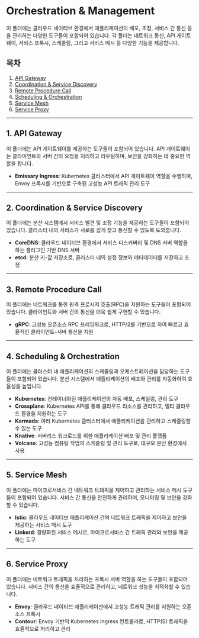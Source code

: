 # Orchestration & Management  

이 폴더에는 클라우드 네이티브 환경에서 애플리케이션의 배포, 조정, 서비스 간 통신 등을 관리하는 다양한 도구들이 포함되어 있습니다. 각 폴더는 네트워크 통신, API 게이트웨이, 서비스 프록시, 스케줄링, 그리고 서비스 메시 등 다양한 기능을 제공합니다.  

## 목차
1. [API Gateway](#1-api-gateway)  
2. [Coordination & Service Discovery](#2-coordination--service-discovery)  
3. [Remote Procedure Call](#3-remote-procedure-call)  
4. [Scheduling & Orchestration](#4-scheduling--orchestration)    
5. [Service Mesh](#5-service-mesh)    
6. [Service Proxy](#6-service-proxy)  

---

## 1. API Gateway  

이 폴더에는 API 게이트웨이를 제공하는 도구들이 포함되어 있습니다. API 게이트웨이는 클라이언트와 서버 간의 요청을 처리하고 라우팅하며, 보안을 강화하는 데 중요한 역할을 합니다.  

- **Emissary Ingress**: Kubernetes 클러스터에서 API 게이트웨이 역할을 수행하며, Envoy 프록시를 기반으로 구축된 고성능 API 트래픽 관리 도구  

---

## 2. Coordination & Service Discovery  

이 폴더에는 분산 시스템에서 서비스 발견 및 조정 기능을 제공하는 도구들이 포함되어 있습니다. 클러스터 내의 서비스가 서로를 쉽게 찾고 통신할 수 있도록 도와줍니다.  

- **CoreDNS**: 클라우드 네이티브 환경에서 서비스 디스커버리 및 DNS 서버 역할을 하는 플러그인 기반 DNS 서버  
- **etcd**: 분산 키-값 저장소로, 클러스터 내의 설정 정보와 메타데이터를 저장하고 조정  

---

## 3. Remote Procedure Call  

이 폴더에는 네트워크를 통한 원격 프로시저 호출(RPC)을 지원하는 도구들이 포함되어 있습니다. 클라이언트와 서버 간의 통신을 더욱 쉽게 구현할 수 있습니다.  

- **gRPC**: 고성능 오픈소스 RPC 프레임워크로, HTTP/2를 기반으로 하여 빠르고 효율적인 클라이언트-서버 통신을 지원  

---

## 4. Scheduling & Orchestration  

이 폴더에는 클러스터 내 애플리케이션의 스케줄링과 오케스트레이션을 담당하는 도구들이 포함되어 있습니다. 분산 시스템에서 애플리케이션의 배포와 관리를 자동화하여 효율성을 높입니다.  

- **Kubernetes**: 컨테이너화된 애플리케이션의 자동 배포, 스케일링, 관리 도구  
- **Crossplane**: Kubernetes API를 통해 클라우드 리소스를 관리하고, 멀티 클라우드 환경을 지원하는 도구  
- **Karmada**: 여러 Kubernetes 클러스터에서 애플리케이션을 관리하고 스케줄링할 수 있는 도구  
- **Knative**: 서버리스 워크로드를 위한 애플리케이션 배포 및 관리 플랫폼  
- **Volcano**: 고성능 컴퓨팅 작업의 스케줄링 및 관리 도구로, 대규모 분산 환경에서 사용  

---

## 5. Service Mesh  

이 폴더에는 마이크로서비스 간 네트워크 트래픽을 제어하고 관리하는 서비스 메시 도구들이 포함되어 있습니다. 서비스 간 통신을 안전하게 관리하며, 모니터링 및 보안을 강화할 수 있습니다.  

- **Istio**: 클라우드 네이티브 애플리케이션 간의 네트워크 트래픽을 제어하고 보안을 제공하는 서비스 메시 도구  
- **Linkerd**: 경량화된 서비스 메시로, 마이크로서비스 간 트래픽 관리와 보안을 제공하는 도구  

---

## 6. Service Proxy  

이 폴더에는 네트워크 트래픽을 처리하는 프록시 서버 역할을 하는 도구들이 포함되어 있습니다. 서비스 간의 통신을 효율적으로 관리하고, 네트워크 성능을 최적화할 수 있습니다.  

- **Envoy**: 클라우드 네이티브 애플리케이션에서 고성능 트래픽 관리를 지원하는 오픈소스 프록시  
- **Contour**: Envoy 기반의 Kubernetes Ingress 컨트롤러로, HTTP(S) 트래픽을 효율적으로 처리하고 관리  

